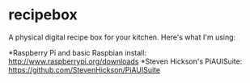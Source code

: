 recipebox
=========

A physical digital recipe box for your kitchen.  Here's what I'm using:

*Raspberry Pi and basic Raspbian install: http://www.raspberrypi.org/downloads
*Steven Hickson's PiAUISuite: https://github.com/StevenHickson/PiAUISuite


